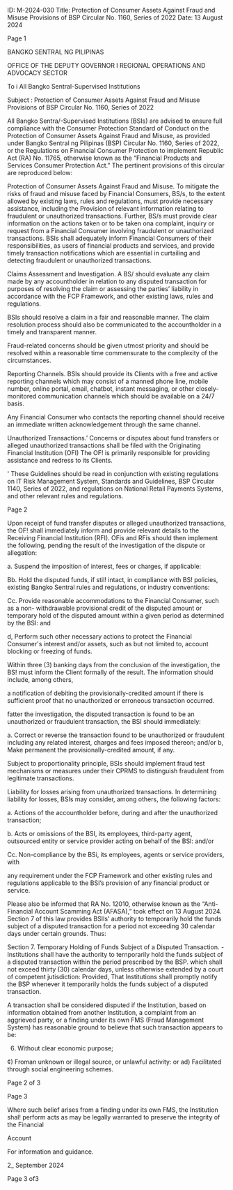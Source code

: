 ID: M-2024-030
Title: Protection of Consumer Assets Against Fraud and Misuse Provisions of BSP Circular No. 1160, Series of 2022
Date: 13 August 2024

Page 1

BANGKO SENTRAL NG PILIPINAS

OFFICE OF THE DEPUTY GOVERNOR I REGIONAL OPERATIONS AND ADVOCACY SECTOR

To i All Bangko Sentral-Supervised Institutions

Subject : Protection of Consumer Assets Against Fraud and Misuse Provisions of BSP Circular No. 1160, Series of 2022

All Bangko Sentra/-Supervised Institutions (BSIs) are advised to ensure full compliance with the Consumer Protection Standard of Conduct on the Protection of Consumer Assets Against Fraud and Misuse, as provided under Bangko Sentral ng Pilipinas (BSP) Circular No. 1160, Series of 2022, or the Regulations on Financial Consumer Protection to implement Republic Act (RA) No. 11765, otherwise known as the “Financial Products and Services Consumer Protection Act.” The pertinent provisions of this circular are reproduced below:

Protection of Consumer Assets Against Fraud and Misuse. To mitigate the risks of fraud and misuse faced by Financial Consumers, BS/s, to the extent allowed by existing laws, rules and regulations, must provide necessary assistance, including the Provision of relevant information relating to fraudulent or unauthorized transactions. Further, BS/s must provide clear information on the actions taken or to be taken ona complaint, inquiry or request from a Financial Consumer involving fraudulent or unauthorized transactions. BSIs shall adequately inform Financial Consumers of their responsibilities, as users of financial products and services, and provide timely transaction notifications which are essential in curtailing and detecting fraudulent or unauthorized transactions.

Claims Assessment and Investigation. A BS/ should evaluate any claim made by any accountholder in relation to any disputed transaction for purposes of resolving the claim or assessing the parties’ liability in accordance with the FCP Framework, and other existing laws, rules and regulations.

BSIs should resolve a claim in a fair and reasonable manner. The claim resolution process should also be communicated to the accountholder in a timely and transparent manner.

Fraud-related concerns should be given utmost priority and should be resolved within a reasonable time commensurate to the complexity of the circumstances.

Reporting Channels. BSIs should provide its Clients with a free and active reporting channels which may consist of a manned phone line, mobile number, online portal, email, chatbot, instant messaging, or other closely-monitored communication channels which should be available on a 24/7 basis.

Any Financial Consumer who contacts the reporting channel should receive an immediate written acknowledgement through the same channel.

Unauthorized Transactions.’ Concerns or disputes about fund transfers or alleged unauthorized transactions shall be filed with the Originating Financial Institution (OFI) The OF! is primarily responsible for providing assistance and redress to its Clients.

' These Guidelines should be read in conjunction with existing regulations on IT Risk Management System, Standards and Guidelines, BSP Circular 1140, Series of 2022, and regulations on National Retail Payments Systems, and other relevant rules and regulations.

Page 2

Upon receipt of fund transfer disputes or alleged unauthorized transactions, the OF! shall immediately inform and provide relevant details to the Receiving Financial Institution (RFI). OFis and RFis should then implement the following, pending the result of the investigation of the dispute or allegation:

a. Suspend the imposition of interest, fees or charges, if applicable:

Bb. Hold the disputed funds, if stil! intact, in compliance with BS! policies, existing Bangko Sentral rules and regulations, or industry conventions:

Cc. Provide reasonable accommodations to the Financial Consumer, such as a non- withdrawable provisional credit of the disputed amount or temporary hold of the disputed amount within a given period as determined by the BSI: and

d, Perform such other necessary actions to protect the Financial Consumer's interest and/or assets, such as but not limited to, account blocking or freezing of funds.

Within three (3) banking days from the conclusion of the investigation, the BS! must inform the Client formally of the result. The information should include, among others,

a notification of debiting the provisionally-credited amount if there is sufficient proof that no unauthorized or erroneous transaction occurred.

fatter the investigation, the disputed transaction is found to be an unauthorized or fraudulent transaction, the BSI should immediately:

a. Correct or reverse the transaction found to be unauthorized or fraudulent including any related interest, charges and fees imposed thereon; and/or b, Make permanent the provisionally-credited amount, if any.

Subject to proportionality principle, BSIs should implement fraud test mechanisms or measures under their CPRMS to distinguish fraudulent from legitimate transactions.

Liability for losses arising from unauthorized transactions. In determining liability for losses, BSIs may consider, among others, the following factors:

a. Actions of the accountholder before, during and after the unauthorized transaction;

b. Acts or omissions of the BSI, its employees, third-party agent, outsourced entity or service provider acting on behalf of the BSI: and/or

Cc. Non-compliance by the BSi, its employees, agents or service providers, with

any requirement under the FCP Framework and other existing rules and regulations applicable to the BSI’s provision of any financial product or service.

Please also be informed that RA No. 12010, otherwise known as the “Anti-Financial Account Scamming Act (AFASA),” took effect on 13 August 2024. Section 7 of this law provides BSlIs’ authority to temporarily hold the funds subject of a disputed transaction for a period not exceeding 30 calendar days under certain grounds. Thus:

Section 7. Temporary Holding of Funds Subject of a Disputed Transaction. - Institutions shall have the authority to ternporarily hold the funds subject of a disputed transaction within the period prescribed by the BSP. which shall not exceed thirty (30) calendar days, unless otherwise extended by a court of competent jutisdiction: Provided, That Institutions shall promptly notify the BSP whenever it temporarily holds the funds subject of a disputed transaction.

A transaction shall be considered disputed if the Institution, based on information obtained from another Institution, a complaint from an aggrieved party, or a finding under its own FMS (Fraud Management System) has reasonable ground to believe that such transaction appears to be:

6) Without clear economic purpose;

¢) Froman unknown or illegal source, or unlawful activity: or ad) Facilitated through social engineering schemes.

Page 2 of 3

Page 3

Where such belief arises from a finding under its own FMS, the Institution shal! perform acts as may be legally warranted to preserve the integrity of the Financial

Account

For information and guidance.

2_ September 2024

Page 3 of3